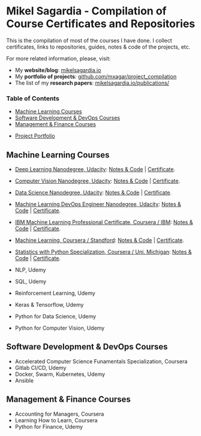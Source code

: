 # Mikel Sagardia - Compilation of Course Certificates and Repositories

This is the compilation of most of the courses I have done. I collect certificates, links to repositories, guides, notes & code of the projects, etc.

For more related information, please, visit:

- My **website/blog**: [mikelsagardia.io](https://mikelsagardia.io)
- My **portfolio of projects**: [github.com/mxagar/project_compilation](https://github.com/mxagar/project_compilation)
- The list of my **research papers**: [mikelsagardia.io/publications/](https://mikelsagardia.io/publications/)

### Table of Contents

- [Machine Learning Courses](#Machine-Learning-Courses)
- [Software Development & DevOps Courses](#Software-Development-&-DevOps-Courses)
- [Management & Finance Courses](#Management-&-Finance-Courses)
<!--- [Robotics Courses](#Robotics-Courses)-->
- [Project Portfolio](https://github.com/mxagar/project_compilation)

## Machine Learning Courses

- [Deep Learning Nanodegree, Udacity](https://www.udacity.com/course/deep-learning-nanodegree--nd101): [Notes & Code](https://github.com/mxagar/deep_learning_udacity) | [Certificate](#).
- [Computer Vision Nanodegree, Udacity](https://www.udacity.com/course/computer-vision-nanodegree--nd891): [Notes & Code](https://github.com/mxagar/computer_vision_udacity) | [Certificate](#).
- [Data Science Nanodegree, Udacity](https://www.udacity.com/course/data-scientist-nanodegree--nd025): [Notes & Code](https://github.com/mxagar/data_science_udacity) | [Certificate](#).
- [Machine Learning DevOps Engineer Nanodegree, Udacity](https://www.udacity.com/course/machine-learning-dev-ops-engineer-nanodegree--nd0821): [Notes & Code](https://github.com/mxagar/mlops_udacity) | [Certificate](#).
- [IBM Machine Learning Professional Certificate, Coursera / IBM](https://www.coursera.org/professional-certificates/ibm-machine-learning): [Notes & Code](https://github.com/mxagar/machine_learning_ibm) | [Certificate](#).
- [Machine Learning, Coursera / Standford](https://www.coursera.org/learn/machine-learning): [Notes & Code](https://github.com/mxagar/machine_learning_coursera) | [Certificate](#).
- [Statistics with Python Specialization, Coursera / Uni. Michigan](https://www.coursera.org/specializations/statistics-with-python): [Notes & Code](https://github.com/mxagar/statistics_with_python_coursera) | [Certificate](#).

- NLP, Udemy
- SQL, Udemy
- Reinforcement Learning, Udemy
- Keras & Tensorflow, Udemy
- Python for Data Science, Udemy
- Python for Computer Vision, Udemy

## Software Development & DevOps Courses

- Accelerated Computer Science Funamentals Specialization, Coursera
- Gitlab CI/CD, Udemy
- Docker, Swarm, Kubernetes, Udemy
- Ansible

## Management & Finance Courses

- Accounting for Managers, Coursera
- Learning How to Learn, Coursera
- Python for Finance, Udemy

<!--
## Robotics Courses

- ROS, Udemy
- Kalman Filter, Udemy
- Path Finding, Udemy
- Control, Udemy
-->